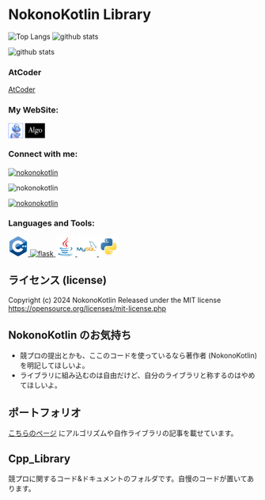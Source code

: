 # NokonoKotlin Library


<!-- github ステータス -->
<p align="left">
	 <img alt="Top Langs" height="160px" src="https://github-readme-stats.vercel.app/api/top-langs/?username=NokonoKotlin&layout=compact&count_private=true&show_icons=true&theme=tokyonight" />
	<img alt="github stats" height="160px" src="https://github-readme-stats.vercel.app/api?username=NokonoKotlin&theme=tokyonight&show_icons=ture" />
</p>

<p align="left">
	<img alt="github stats" height="100px" src="https://github-profile-trophy.vercel.app/?username=NokonoKotlin&theme=tokyonight&column=7" />
</p>



<h3>AtCoder</h3>
<p>
    <a href = "https://atcoder.jp/users/NokonoKotlin" > AtCoder </a>
</p>


<h3 align="left">My WebSite:</h3>
<p align="left">
	<a href="https://nokonokotlin.github.io/Home/index.html" target="blank"><img align="center"
	alt="nokonokotlin" height="30" width="30" src = "./static/images/NokonoKotlin.jpeg"></a>  
	<a href="https://nokonokotlin.github.io/Home/Contents/algorithm_database/index.html" target="blank"><img align="center"
	alt="nokonokotlin" height="30" width="40" src = "./static/images/Algo.jpeg"></a>
</p>





<h3 align="left">Connect with me:</h3>
<p align="left">
	<a href="https://twitter.com/nokonokotlin" target="blank"><img align="center" src="https://raw.githubusercontent.com/rahuldkjain/github-profile-readme-generator/master/src/images/icons/Social/twitter.svg" alt="nokonokotlin" height="30" width="40" /></a>
</p>




<p align="left"> <img src="https://komarev.com/ghpvc/?username=nokonokotlin&label=Profile%20views&color=0e75b6&style=flat" alt="nokonokotlin" /> </p>

<p align="left"> <a href="https://twitter.com/nokonokotlin" target="blank"><img src="https://img.shields.io/twitter/follow/nokonokotlin?logo=twitter&style=for-the-badge" alt="nokonokotlin" /></a> </p>







<h3 align="left">Languages and Tools:</h3>
<p align="left"> 
	<a href="https://www.w3schools.com/cpp/" target="_blank" rel="noreferrer"> <img src="https://raw.githubusercontent.com/devicons/devicon/master/icons/cplusplus/cplusplus-original.svg" alt="cplusplus" width="40" height="40"/> </a> <a href="https://flask.palletsprojects.com/" target="_blank" rel="noreferrer"> <img src="https://www.vectorlogo.zone/logos/pocoo_flask/pocoo_flask-icon.svg" alt="flask" width="40" height="40"/> </a> 
	<a href="https://www.java.com" target="_blank" rel="noreferrer"> <img src="https://raw.githubusercontent.com/devicons/devicon/master/icons/java/java-original.svg" alt="java" width="40" height="40"/> </a> <a href="https://www.mysql.com/" target="_blank" rel="noreferrer"> <img src="https://raw.githubusercontent.com/devicons/devicon/master/icons/mysql/mysql-original-wordmark.svg" alt="mysql" width="40" height="40"/> </a> 
	<a href="https://www.python.org" target="_blank" rel="noreferrer"> <img src="https://raw.githubusercontent.com/devicons/devicon/master/icons/python/python-original.svg" alt="python" width="40" height="40"/> </a> 
</p>


## ライセンス (license)
Copyright (c) 2024 NokonoKotlin
Released under the MIT license
https://opensource.org/licenses/mit-license.php


## NokonoKotlin のお気持ち
- 競プロの提出とかも、ここのコードを使っているなら著作者 (NokonoKotlin) を明記してほしいよ。
- ライブラリに組み込むのは自由だけど、自分のライブラリと称するのはやめてほしいよ。



## ポートフォリオ

<a href = "https://nokonokotlin.github.io/Home/database/Contents/index.html">こちらのページ</a> にアルゴリズムや自作ライブラリの記事を載せています。


## Cpp_Library

競プロに関するコード&ドキュメントのフォルダです。自慢のコードが置いてあります。


